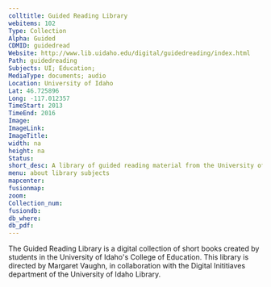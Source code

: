 ```yaml
---
colltitle: Guided Reading Library
webitems: 102
Type: Collection
Alpha: Guided
CDMID: guidedread
Website: http://www.lib.uidaho.edu/digital/guidedreading/index.html
Path: guidedreading
Subjects: UI; Education;
MediaType: documents; audio
Location: University of Idaho
Lat: 46.725896
Long: -117.012357
TimeStart: 2013
TimeEnd: 2016
Image: 
ImageLink: 
ImageTitle: 
width: na
height: na
Status: 
short_desc: A library of guided reading material from the University of Idaho College of Education, curated by Margaret Vaughn
menu: about library subjects
mapcenter: 
fusionmap: 
zoom: 
Collection_num: 
fusiondb: 
db_where: 
db_pdf: 
---
```

The Guided Reading Library is a digital collection of short books created by students in the University of Idaho's College of Education. This library is directed by Margaret Vaughn, in collaboration with the Digital Inititiaves department of the University of Idaho Library.